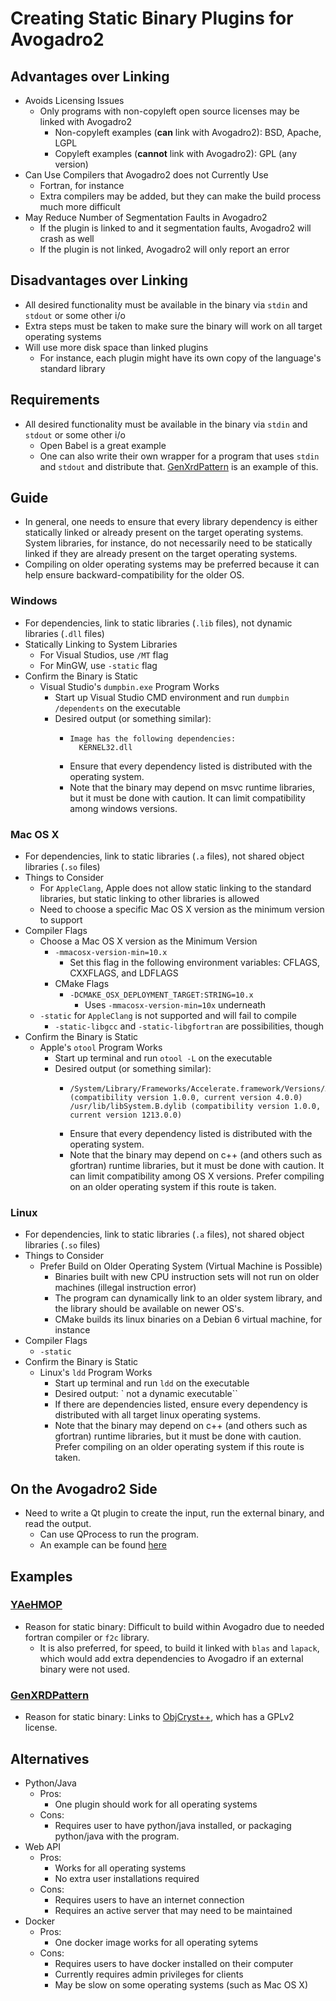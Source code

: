 # Creating Static Binary Plugins for Avogadro2

## Advantages over Linking
  - Avoids Licensing Issues
    - Only programs with non-copyleft open source licenses may be linked with Avogadro2
      - Non-copyleft examples (**can** link with Avogadro2): BSD, Apache, LGPL
      - Copyleft examples (**cannot** link with Avogadro2): GPL (any version)
  - Can Use Compilers that Avogadro2 does not Currently Use
    - Fortran, for instance
    - Extra compilers may be added, but they can make the build process much more difficult
  - May Reduce Number of Segmentation Faults in Avogadro2
    - If the plugin is linked to and it segmentation faults, Avogadro2 will crash as well
    - If the plugin is not linked, Avogadro2 will only report an error
## Disadvantages over Linking
  - All desired functionality must be available in the binary via `stdin` and `stdout` or some other i/o
  - Extra steps must be taken to make sure the binary will work on all target operating systems
  - Will use more disk space than linked plugins
    - For instance, each plugin might have its own copy of the language's standard library

## Requirements
  - All desired functionality must be available in the binary via `stdin` and `stdout` or some other i/o
    - Open Babel is a great example
    - One can also write their own wrapper for a program that uses `stdin` and `stdout` and distribute that. [GenXrdPattern](https://github.com/psavery/genxrdpattern) is an example of this.
    
## Guide
- In general, one needs to ensure that every library dependency is either statically linked or already present on the target operating systems. System libraries, for instance, do not necessarily need to be statically linked if they are already present on the target operating systems.
- Compiling on older operating systems may be preferred because it can help ensure backward-compatibility for the older OS.
### Windows
- For dependencies, link to static libraries (`.lib` files), not dynamic libraries (`.dll` files)
- Statically Linking to System Libraries
  - For Visual Studios, use `/MT` flag
  - For MinGW, use `-static` flag
- Confirm the Binary is Static
  - Visual Studio's `dumpbin.exe` Program Works
    - Start up Visual Studio CMD environment and run `dumpbin /dependents` on the executable
    - Desired output (or something similar):
      - ```
        Image has the following dependencies:
          KERNEL32.dll
        ```
      - Ensure that every dependency listed is distributed with the operating system.
      - Note that the binary may depend on msvc runtime libraries, but it must be done with caution. It can limit compatibility among windows versions.
### Mac OS X
- For dependencies, link to static libraries (`.a` files), not shared object libraries (`.so` files)
- Things to Consider
  - For `AppleClang`, Apple does not allow static linking to the standard libraries, but static linking to other libraries is allowed
  - Need to choose a specific Mac OS X version as the minimum version to support
- Compiler Flags
  - Choose a Mac OS X version as the Minimum Version
    - `-mmacosx-version-min=10.x`
      - Set this flag in the following environment variables: CFLAGS, CXXFLAGS, and LDFLAGS
    - CMake Flags
      - `-DCMAKE_OSX_DEPLOYMENT_TARGET:STRING=10.x`
        - Uses `-mmacosx-version-min=10x` underneath
  - `-static` for `AppleClang` is not supported and will fail to compile
    - `-static-libgcc` and `-static-libgfortran` are possibilities, though
- Confirm the Binary is Static
  - Apple's `otool` Program Works
    - Start up terminal and run `otool -L` on the executable
    - Desired output (or something similar):
      - ```
        /System/Library/Frameworks/Accelerate.framework/Versions/A/Accelerate (compatibility version 1.0.0, current version 4.0.0)
        /usr/lib/libSystem.B.dylib (compatibility version 1.0.0, current version 1213.0.0)
        ```
      - Ensure that every dependency listed is distributed with the operating system.
      - Note that the binary may depend on c++ (and others such as gfortran) runtime libraries, but it must be done with caution. It can limit compatibility among OS X versions. Prefer compiling on an older operating system if this route is taken.
### Linux
- For dependencies, link to static libraries (`.a` files), not shared object libraries (`.so` files)
- Things to Consider
  - Prefer Build on Older Operating System (Virtual Machine is Possible)
    - Binaries built with new CPU instruction sets will not run on older machines (illegal instruction error)
    - The program can dynamically link to an older system library, and the library should be available on newer OS's.
    - CMake builds its linux binaries on a Debian 6 virtual machine, for instance
- Compiler Flags
  - `-static`
- Confirm the Binary is Static
  - Linux's `ldd` Program Works
    - Start up terminal and run `ldd` on the executable
    - Desired output: `	not a dynamic executable``
    - If there are dependencies listed, ensure every dependency is distributed with all target linux operating systems.
    - Note that the binary may depend on c++ (and others such as gfortran) runtime libraries, but it must be done with caution. Prefer compiling on an older operating system if this route is taken.

## On the Avogadro2 Side
- Need to write a Qt plugin to create the input, run the external binary, and read the output.
  - Can use QProcess to run the program.
  - An example can be found [here](https://github.com/OpenChemistry/avogadrolibs/blob/master/avogadro/qtplugins/plotxrd/plotxrd.cpp#L157)

## Examples
### [YAeHMOP](https://github.com/greglandrum/yaehmop)
- Reason for static binary: Difficult to build within Avogadro due to needed fortran compiler or `f2c` library.
  - It is also preferred, for speed, to build it linked with `blas` and `lapack`, which would add extra dependencies to Avogadro if an external binary were not used.
### [GenXRDPattern](https://github.com/psavery/genxrdpattern)
- Reason for static binary: Links to [ObjCryst++](https://github.com/vincefn/objcryst), which has a GPLv2 license.

## Alternatives
- Python/Java
  - Pros:
    - One plugin should work for all operating systems
  - Cons:
    - Requires user to have python/java installed, or packaging python/java with the program.
- Web API
  - Pros:
    - Works for all operating systems
    - No extra user installations required
  - Cons:
    - Requires users to have an internet connection
    - Requires an active server that may need to be maintained
- Docker
  - Pros:
    - One docker image works for all operating sytems
  - Cons:
    - Requires users to have docker installed on their computer
    - Currently requires admin privileges for clients 
    - May be slow on some operating systems (such as Mac OS X)
